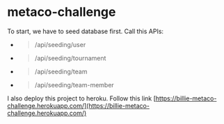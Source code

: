 # metaco-challenge

To start, we have to seed database first. Call this APIs:
- > /api/seeding/user
- > /api/seeding/tournament
- > /api/seeding/team
- > /api/seeding/team-member

I also deploy this project to heroku.
Follow this link [https://billie-metaco-challenge.herokuapp.com/](https://billie-metaco-challenge.herokuapp.com/)
